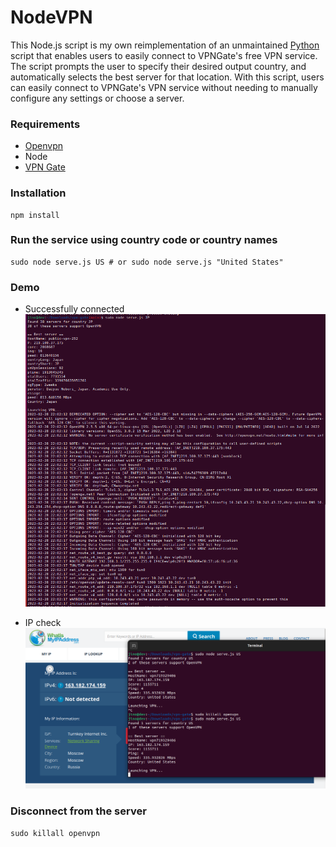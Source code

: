 # NodeVPN
This Node.js script is my own reimplementation of an unmaintained [Python](https://gist.github.com/Lazza/bbc15561b65c16db8ca8?permalink_comment_id=4381847#gistcomment-4381847) script that enables users to easily connect to VPNGate's free VPN service. The script prompts the user to specify their desired output country, and automatically selects the best server for that location. With this script, users can easily connect to VPNGate's VPN service without needing to manually configure any settings or choose a server.

### Requirements
* [Openvpn](https://openvpn.net/)
* Node
* [VPN Gate](http://www.vpngate.net/en/)

### Installation
```
npm install
```

### Run the service using country code or country names
```
sudo node serve.js US # or sudo node serve.js "United States"
```
### Demo
* Successfully connected
![Connection image](country-japan.png "")

* IP check
![Connection image](demo.png "")

### Disconnect from the server
```
sudo killall openvpn
```

